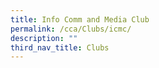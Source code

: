 ```yaml
---
title: Info Comm and Media Club
permalink: /cca/Clubs/icmc/
description: ""
third_nav_title: Clubs
---
```

